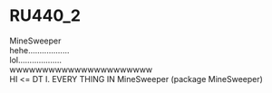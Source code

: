 # RU440_2
MineSweeper   
 hehe..................   
 lol...................    
 wwwwwwwwwwwwwwwwwwwwww    
 HI  <= DT
 I. EVERY THING IN MineSweeper (package MineSweeper)
 
